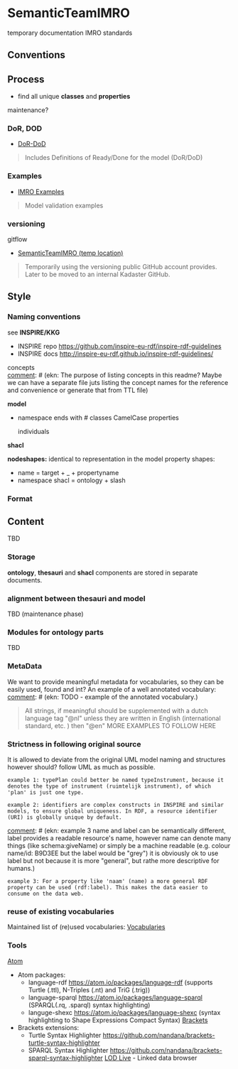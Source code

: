 # SemanticTeamIMRO
temporary documentation IMRO standards

## Conventions

## Process

- find all unique **classes** and **properties**
<include short description of our process>

maintenance?

### DoR, DOD
- [DoR-DoD](DoR-DoD.md)
> Includes Definitions of Ready/Done for the model (DoR/DoD)

### Examples
- [IMRO Examples](examples)
> Model validation examples


### versioning
gitflow
- [SemanticTeamIMRO (temp location)](https://github.com/BakkerJesse/SemanticTeamIMRO)
> Temporarily using the versioning public GitHub account provides. Later to be moved to an internal Kadaster GitHub.


## Style

[comment]: # (ekn: Moved a used constructs listing to a separate file for convenience used_constructs.md otherwise this readme becomes overwhelming)

### Naming conventions
see **INSPIRE/KKG**
* INSPIRE repo <https://github.com/inspire-eu-rdf/inspire-rdf-guidelines>
* INSPIRE docs <http://inspire-eu-rdf.github.io/inspire-rdf-guidelines/>

concepts        
[comment]: # (ekn: The purpose of listing concepts in this readme? Maybe we can have a separate file juts listing the concept names for the reference and convenience or generate that from TTL file)

**model**
- namespace ends with #
  classes
    CamelCase
  properties

  individuals

**shacl**

**nodeshapes:**
  identical to representation in the model
property shapes:
- name = target + _ + propertyname
- namespace shacl  = ontology + slash


### Format

## Content
TBD

### Storage
**ontology**, **thesauri** and **shacl** components are stored in separate documents.

### alignment between thesauri and model
TBD (maintenance phase)

### Modules for ontology parts
TBD

### MetaData
We want to provide meaningful metadata for vocabularies, so they can be easily used, found and int?
An example of a well annotated vocabulary:
[comment]: # (ekn: TODO - example of the annotated vocabulary.)

> All strings, if meaningful should be supplemented with a dutch language tag "@nl" unless they are written in English (international standard, etc. ) then "@en"
> MORE EXAMPLES TO FOLLOW HERE

### Strictness in following original source
It is allowed to deviate from the original UML model naming and structures however should? follow UML as much as possible.

```
example 1: typePlan could better be named typeInstrument, because it denotes the type of instrument (ruimtelijk instrument), of which 'plan' is just one type.
```
[comment]: # (ekn: example 2 has very little to do with the model, the point is that URIs are unique and this is a semantic model.)
```
example 2: identifiers are complex constructs in INSPIRE and similar models, to ensure global uniqueness. In RDF, a resource identifier (URI) is globally unique by default.
```
[comment]: # (ekn: example 3 name and label can be semantically different, label provides a readable resource's name, however name can denote many things (like schema:giveName) or simply be a machine readable (e.g. colour name/id: B9D3EE but the label would be "grey") it is obviously ok to use label but not because it is more "general", but rathe more descriptive for humans.)
```
example 3: For a property like 'naam' (name) a more general RDF property can be used (rdf:label). This makes the data easier to consume on the data web.
```
### reuse of existing vocabularies
Maintained list of (re)used vocabularies: [Vocabularies](vocabularies.md)

### Tools
[Atom](https://atom.io/)
- Atom packages:
  * language-rdf https://atom.io/packages/language-rdf (supports Turtle (.ttl), N-Triples (.nt) and TriG (.trig))
  * language-sparql https://atom.io/packages/language-sparql (SPARQL(.rq, .sparql) syntax highlighting)
  * languge-shexc https://atom.io/packages/language-shexc (syntax highlighting to Shape Expressions Compact Syntax)
[Brackets](http://brackets.io/)
- Brackets extensions:
  * Turtle Syntax Highlighter https://github.com/nandana/brackets-turtle-syntax-highlighter
  * SPARQL Syntax Highlighter https://github.com/nandana/brackets-sparql-syntax-highlighter
[LOD Live](http://en.lodlive.it/) - Linked data browser
